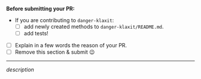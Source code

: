 **Before submitting your PR:**
- If you are contributing to `danger-klaxit`:
  - [ ] add newly created methods to `danger-klaxit/README.md`.
  - [ ] add tests!
- [ ] Explain in a few words the reason of your PR.
- [ ] Remove this section & submit 😉

--------------------------------------------------------------------------------

_description_
